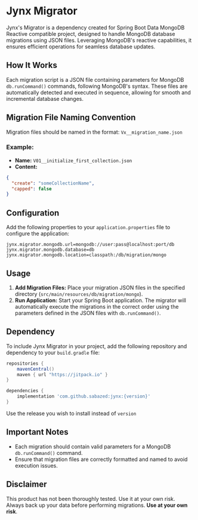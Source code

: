 # Jynx Migrator

Jynx's Migrator is a dependency created for Spring Boot Data MongoDB Reactive compatible project, designed to handle MongoDB database migrations using JSON files. Leveraging MongoDB's reactive capabilities, it ensures efficient operations for seamless database updates.

## How It Works

Each migration script is a JSON file containing parameters for MongoDB `db.runCommand()` commands, following MongoDB's syntax. These files are automatically detected and executed in sequence, allowing for smooth and incremental database changes.

## Migration File Naming Convention

Migration files should be named in the format: `Vx__migration_name.json`

### Example:

- **Name:** `V01__initialize_first_collection.json`
- **Content:**
```json
{
  "create": "someCollectionName",
  "capped": false
}
```

## Configuration

Add the following properties to your `application.properties` file to configure the application:

``` properties
jynx.migrator.mongodb.url=mongodb://user:pass@localhost:port/db
jynx.migrator.mongodb.database=db
jynx.migrator.mongodb.location=classpath:/db/migration/mongo
```

## Usage

1. **Add Migration Files:** Place your migration JSON files in the specified directory (`src/main/resources/db/migration/mongo`).
2. **Run Application:** Start your Spring Boot application. The migrator will automatically execute the migrations in the correct order using the parameters defined in the JSON files with `db.runCommand()`.


## Dependency

To include Jynx Migrator in your project, add the following repository and dependency to your `build.gradle` file:
```groovy
repositories {
    mavenCentral()
    maven { url "https://jitpack.io" }
}

dependencies {
    implementation 'com.github.sabazed:jynx:{version}'
}
```
Use the release you wish to install instead of `version` 

## Important Notes

- Each migration should contain valid parameters for a MongoDB `db.runCommand()` command.
- Ensure that migration files are correctly formatted and named to avoid execution issues.

## Disclaimer

This product has not been thoroughly tested. Use it at your own risk. Always back up your data before performing migrations. 
**Use at your own risk**.